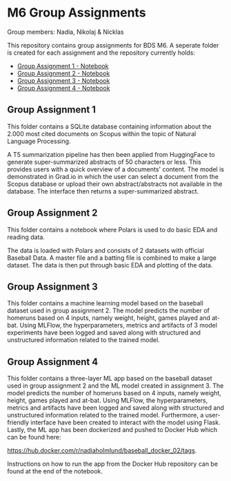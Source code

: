 # M6 Group Assignments
Group members: Nadia, Nikolaj & Nicklas

This repository contains group assignments for BDS M6. A seperate folder is created for each assignment and the repository currently holds:
- [Group Assignment 1 - Notebook](Group_Assignment_1/Group_Assignment_1.ipynb)
- [Group Assignment 2 - Notebook](Group_Assignment_2/Group_Assignment_2-2.ipynb)
- [Group Assignment 3 - Notebook](Group_Assignment_3/Group_Assignment_3.ipynb)
- [Group Assignment 4 - Notebook](Group_Assignment_4/Group_Assignment_4.ipynb)

## Group Assignment 1
This folder contains a SQLite database containing information about the 2.000 most cited documents on Scopus within the topic of Natural Language Processing.

A T5 summarization pipeline has then been applied from HuggingFace to generate super-summarized abstracts of 50 characters or less. This provides users with a quick overview of a documents' content. The model is demonstrated in Grad.io in which the user can select a document from the Scopus database or upload their own abstract/abstracts not available in the database. The interface then returns a super-summarized abstract.

## Group Assignment 2
This folder contains a notebook where Polars is used to do basic EDA and reading data. 

The data is loaded with Polars and consists of 2 datasets with official Baseball Data. A master file and a batting file is combined to make a large dataset. The data is then put through basic EDA and plotting of the data. 

## Group Assignment 3
This folder contains a machine learning model based on the baseball dataset used in group assignment 2. The model predicts the number of homeruns based on 4 inputs, namely weight, height, games played and at-bat. Using MLFlow, the hyperparameters, metrics and artifacts of 3 model experiments have been logged and saved along with structured and unstructured information related to the trained model.

## Group Assignment 4
This folder contains a three-layer ML app based on the baseball dataset used in group assignment 2 and the ML model created in assignment 3. The model predicts the number of homeruns based on 4 inputs, namely weight, height, games played and at-bat. Using MLFlow, the hyperparameters, metrics and artifacts have been logged and saved along with structured and unstructured information related to the trained model. Furthermore, a user-friendly interface have been created to interact with the model using Flask. Lastly, the ML app has been dockerized and pushed to Docker Hub which can be found here:

https://hub.docker.com/r/nadiaholmlund/baseball_docker_02/tags.

Instructions on how to run the app from the Docker Hub repository can be found at the end of the notebook.
